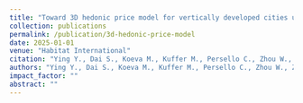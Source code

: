 ```yaml
---
title: "Toward 3D hedonic price model for vertically developed cities using street view images and machine learning methods"
collection: publications
permalink: /publication/3d-hedonic-price-model
date: 2025-01-01
venue: "Habitat International"
citation: "Ying Y., Dai S., Koeva M., Kuffer M., Persello C., Zhou W., Zevenbergen J. Toward 3D hedonic price model for vertically developed cities using street view images and machine learning methods. Habitat International 156 (2025): 103288."
authors: "Ying Y., Dai S., Koeva M., Kuffer M., Persello C., Zhou W., Zevenbergen J."
impact_factor: ""
abstract: ""
---
```

